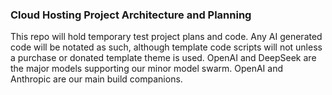 ### Cloud Hosting Project Architecture and Planning ###
This repo will hold temporary test project plans and code. Any AI generated code will be notated as such, although template code scripts will not unless a purchase or donated template theme is used.
OpenAI and DeepSeek are the major models supporting our minor model swarm. OpenAI and Anthropic are our main build companions. 
